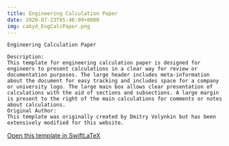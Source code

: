 ```yaml
---
title: Engineering Calculation Paper
date: 2020-07-23T05:46:09+0000
img: cakyd_EngCalcPaper.png
---
```

```
Engineering Calculation Paper

Description:
This template for engineering calculation paper is designed for engineers to present calculations in a clear way for review or documentation purposes. The large header includes meta-information about the document for easy tracking and includes space for a company or university logo. The large main box allows clear presentation of calculations with the aid of sections and subsections. A large margin is present to the right of the main calculations for comments or notes about calculations.
Original Author:
This template was originally created by Dmitry Volynkin but has been extensively modified for this website.
```
[Open this template in SwiftLaTeX](https://www.swiftlatex.com/project.html?import=https://swiftlatex.github.io/LaTeXBoilerPlate/zips/zyjpo_EngCalcPaper.zip)
